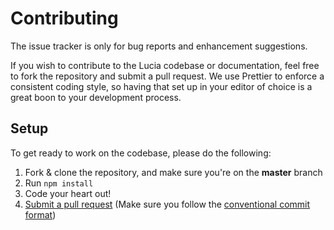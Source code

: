 # Contributing

The issue tracker is only for bug reports and enhancement suggestions. 

If you wish to contribute to the Lucia codebase or documentation, feel free to fork the repository and submit a
pull request. We use Prettier to enforce a consistent coding style, so having that set up in your editor of choice
is a great boon to your development process.

## Setup

To get ready to work on the codebase, please do the following:

1. Fork & clone the repository, and make sure you're on the **master** branch
2. Run `npm install`
3. Code your heart out!
4. [Submit a pull request](https://github.com/aidenybai/lucia/compare) (Make sure you follow the [conventional commit format](https://github.com/aidenybai/lucia/blob/master/.github/COMMIT_CONVENTION.md))
